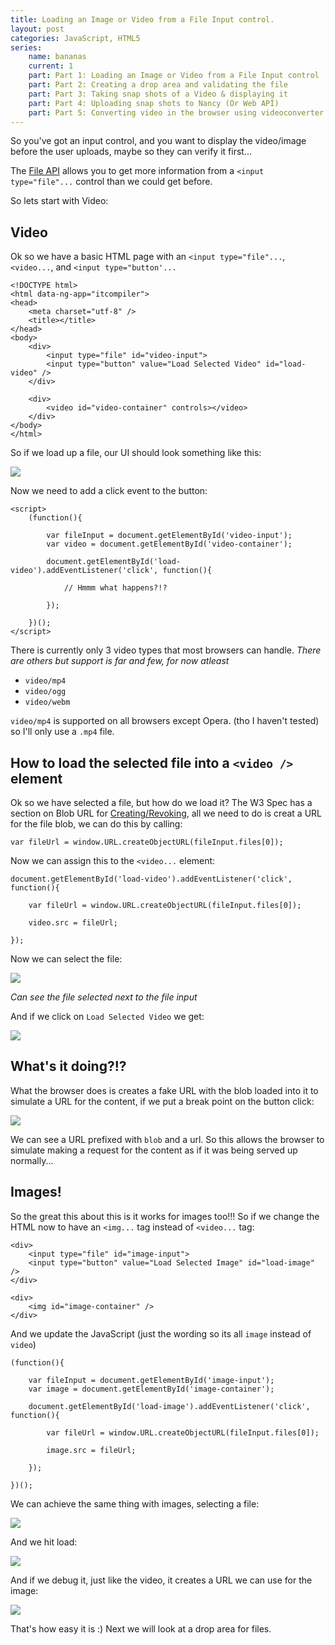 ```yaml
---
title: Loading an Image or Video from a File Input control.
layout: post
categories: JavaScript, HTML5
series:
	name: bananas
	current: 1
	part: Part 1: Loading an Image or Video from a File Input control
	part: Part 2: Creating a drop area and validating the file
	part: Part 3: Taking snap shots of a Video & displaying it
	part: Part 4: Uploading snap shots to Nancy (Or Web API)
	part: Part 5: Converting video in the browser using videoconverter.js (ffmpeg)
---
```


So you've got an input control, and you want to display the video/image before the user uploads, maybe so they can verify it first...

The [File API][0] allows you to get more information from a `<input type="file"...` control than we could get before. 

So lets start with Video:

## Video

Ok so we have a basic HTML page with an `<input type="file"...`, `<video...`, and `<input type="button'...`

	<!DOCTYPE html>
	<html data-ng-app="itcompiler">
	<head>
	    <meta charset="utf-8" />
	    <title></title>
	</head>
	<body>		
		<div>
			<input type="file" id="video-input">
			<input type="button" value="Load Selected Video" id="load-video" />
		</div>
	
		<div>
			<video id="video-container" controls></video>
		</div>
	</body>
	</html>

So if we load up a file, our UI should look something like this:

<!--excerpt-->

![][1]  

Now we need to add a click event to the button:

	<script>	
		(function(){
			
			var fileInput = document.getElementById('video-input');
			var video = document.getElementById('video-container');
		
			document.getElementById('load-video').addEventListener('click', function(){
		
				// Hmmm what happens?!?
	
			});
		
		})();	
	</script>

There is currently only 3 video types that most browsers can handle. *There are others but support is far and few, for now atleast*

- `video/mp4` 
- `video/ogg`
- `video/webm`

`video/mp4` is supported on all browsers except Opera. (tho I haven't tested) so I'll only use a `.mp4` file.

## How to load the selected file into a `<video />` element

Ok so we have selected a file, but how do we load it? The W3 Spec has a section on Blob URL for [Creating/Revoking][2], all we need to do is creat a URL for the file blob, we can do this by calling:

	var fileUrl = window.URL.createObjectURL(fileInput.files[0]);

Now we can assign this to the `<video...` element:

	document.getElementById('load-video').addEventListener('click', function(){

		var fileUrl = window.URL.createObjectURL(fileInput.files[0]);

		video.src = fileUrl;
		
	});

Now we can select the file:

![][3]

*Can see the file selected next to the file input*

And if we click on `Load Selected Video` we get:

![][4]  

## What's it doing?!?

What the browser does is creates a fake URL with the blob loaded into it to simulate a URL for the content, if we put a break point on the button click:

![][5]

We can see a URL prefixed with `blob` and a url. So this allows the browser to simulate making a request for the content as if it was being served up normally...

## Images!

So the great this about this is it works for images too!!! So if we change the HTML now to have an `<img...` tag instead of `<video...` tag:

	<div>
		<input type="file" id="image-input">
		<input type="button" value="Load Selected Image" id="load-image" />
	</div>

	<div>
		<img id="image-container" />
	</div>

And we update the JavaScript (just the wording so its all `image` instead of `video`)

	(function(){
		
		var fileInput = document.getElementById('image-input');
		var image = document.getElementById('image-container');
	
		document.getElementById('load-image').addEventListener('click', function(){
	
			var fileUrl = window.URL.createObjectURL(fileInput.files[0]);
	
			image.src = fileUrl;
	
		});
	
	})();

We can achieve the same thing with images, selecting a file:

![][6]

And we hit load:

![][7]

And if we debug it, just like the video, it creates a URL we can use for the image:

![][8]

That's how easy it is :) Next we will look at a drop area for files.



[0]: http://dev.w3.org/2006/webapi/FileAPI/
[1]: /images/image-video-part-1-01.png
[2]: http://www.w3.org/TR/FileAPI/#creating-revoking
[3]: /images/image-video-part-1-02.png
[4]: /images/image-video-part-1-03.png
[5]: /images/image-video-part-1-04.png
[6]: /images/image-video-part-1-05.png
[7]: /images/image-video-part-1-06.png
[8]: /images/image-video-part-1-07.png